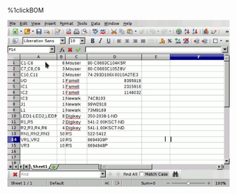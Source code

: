 %1clickBOM
<script type"text/javascript" src="gfycat.js"></script>
 <link href="/favicon.ico" rel="shortcut icon" type="image/x-icon">
<center><div class="gfyitem" data-title=true data-autoplay=false data-controls=true data-expand=false data-id="EminentSecondaryInsect" ><img src=demo.gif></div></center>
